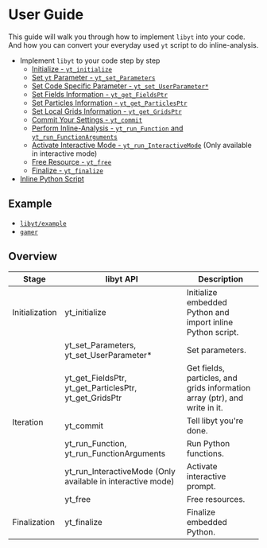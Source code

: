 # User Guide
This guide will walk you through how to implement `libyt` into your code. And how you can convert your everyday used `yt` script to do inline-analysis. 

- Implement `libyt` to your code step by step
  - [Initialize - `yt_initialize`](libytAPI/Initialize.md#initialize)
  - [Set `yt` Parameter - `yt_set_Parameters`](libytAPI/SetYTParameter.md#set-yt-parameter)
  - [Set Code Specific Parameter - `yt_set_UserParameter*`](libytAPI/SetCodeSpecificParameter.md#set-code-or-user-specific-parameter)
  - [Set Fields Information - `yt_get_FieldsPtr`](libytAPI/SetFieldsInformation.md#set-fields-information)
  - [Set Particles Information - `yt_get_ParticlesPtr`](libytAPI/SetParticlesInformation.md#set-particles-information)
  - [Set Local Grids Information - `yt_get_GridsPtr`](libytAPI/SetLocalGridsInformation.md#set-local-grids-information)
  - [Commit Your Settings - `yt_commit`](libytAPI/CommitYourSettings.md#commit-your-settings)
  - [Perform Inline-Analysis - `yt_run_Function` and `yt_run_FunctionArguments`](libytAPI/PerformInlineAnalysis.md#perform-inline-analysis)
  - [Activate Interactive Mode - `yt_run_InteractiveMode`](libytAPI/ActivateInteractiveMode.md#activate-interactive-mode) (Only available in interactive mode)
  - [Free Resource - `yt_free`](libytAPI/FreeResource.md#free-resource)
  - [Finalize - `yt_finalize`](libytAPI/Finalize.md#finalize)
- [Inline Python Script](InSituPythonAnalysis/InlinePythonScript.md#inline-python-script)

## Example
- [`libyt/example`](../example/example.cpp)
- [`gamer`](https://github.com/gamer-project/gamer/tree/master/src/YT)

## Overview
<table>
  <thead>
    <tr>
      <th>Stage</th>
      <th>libyt API</th>
      <th>Description</th>
    </tr>
  </thead>
  <tbody>
    <tr>
      <td rowspan=1>Initialization</td>
      <td>yt_initialize</td>
      <td>Initialize embedded Python and import inline Python script.</td>
    </tr>
    <tr>
      <td rowspan=6>Iteration</td>
      <td>yt_set_Parameters, yt_set_UserParameter*</td>
      <td>Set parameters.</td>
    </tr>
    <tr>
      <td>yt_get_FieldsPtr, yt_get_ParticlesPtr, yt_get_GridsPtr</td>
      <td>Get fields, particles, and grids information array (ptr), and write in it.</td>
    </tr>
    <tr>
      <td>yt_commit</td>
      <td>Tell libyt you're done.</td>
    </tr>
    <tr>
      <td>yt_run_Function, yt_run_FunctionArguments</td>
      <td>Run Python functions.</td>
    </tr>
    <tr>
      <td>yt_run_InteractiveMode (Only available in interactive mode)</td>
      <td>Activate interactive prompt.</td>
    </tr>
    <tr>
      <td>yt_free</td>
      <td>Free resources.</td>
    </tr>
    <tr>
      <td rowspan=1>Finalization</td>
      <td>yt_finalize</td>
      <td>Finalize embedded Python.</td>
    </tr>
  </tbody>
</table>
